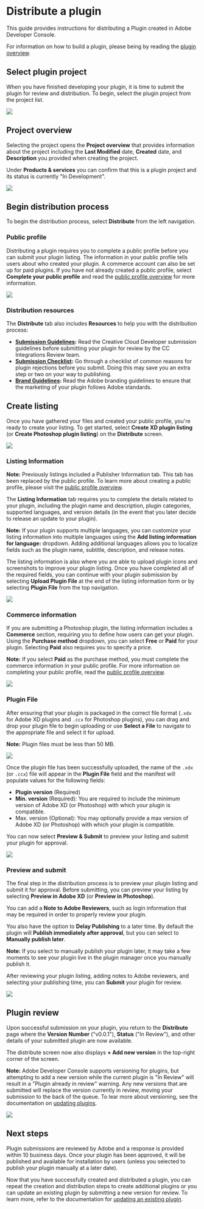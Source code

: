 # Distribute a plugin

This guide provides instructions for distributing a Plugin created in Adobe Developer Console.

For information on how to build a plugin, please being by reading the [plugin overview](index.md).

## Select plugin project

When you have finished developing your plugin, it is time to submit the plugin for review and distribution. To begin, select the plugin project from the project list.

![](../../images/project-personal-listing.png)

## Project overview

Selecting the project opens the **Project overview** that provides information about the project including the **Last Modified** date, **Created** date, and **Description** you provided when creating the project.

Under **Products & services** you can confirm that this is a plugin project and its status is currently "In Development".

![](../../images/plugin-project-overview.png)

## Begin distribution process

To begin the distribution process, select **Distribute** from the left navigation.

### Public profile

Distributing a plugin requires you to complete a public profile before you can submit your plugin listing. The information in your public profile tells users about who created your plugin. A commerce account can also be set up for paid plugins. If you have not already created a public profile, select **Complete your public profile** and read the [public profile overview](public-profile.md) for more information.

![](../../images/plugin-distribute.png)

### Distribution resources

The **Distribute** tab also includes **Resources** to help you with the distribution process:

* **[Submission Guidelines](https://adobexdplatform.com/plugin-docs/distribution/how-to-submit-to-plugin-manager.html):** Read the Creative Cloud Developer submission guidelines before submitting your plugin for review by the CC Integrations Review team.
* **[Submission Checklist](https://adobexdplatform.com/plugin-docs/distribution/submission-checklist.html):** Go through a checklist of common reasons for plugin rejections before you submit. Doing this may save you an extra step or two on your way to publishing.
* **[Brand Guidelines](https://partners.adobe.com/content/dam/tep_assets/public/public_1/documents/Adobe-Creative-Cloud-Developer-Brand-Guide.pdf):** Read the Adobe branding guidelines to ensure that the marketing of your plugin follows Adobe standards.

## Create listing

Once you have gathered your files and created your public profile, you're ready to create your listing. To get started, select **Create XD plugin listing** (or **Create Photoshop plugin listing**) on the **Distribute** screen.

![](../../images/plugin-create-listing.png)

### Listing Information

**Note:** Previously listings included a Publisher Information tab. This tab has been replaced by the public profile. To learn more about creating a public profile, please visit the [public profile overview](../public-profile.md).

The **Listing Information** tab requires you to complete the details related to your plugin, including the plugin name and description, plugin categories, supported languages, and version details (in the event that you later decide to release an update to your plugin).

**Note:** If your plugin supports multiple languages, you can customize your listing information into multiple languages using the **Add listing information for language:** dropdown. Adding additional languages allows you to localize fields such as the plugin name, subtitle, description, and release notes.

The listing information is also where you are able to upload plugin icons and screenshots to improve your plugin listing. Once you have completed all of the required fields, you can continue with your plugin submission by selecting **Upload Plugin File** at the end of the listing information form or by selecting **Plugin File** from the top navigation.

![](../../images/plugin-listing-information.png)

### Commerce information

If you are submitting a Photoshop plugin, the listing information includes a **Commerce** section, requiring you to define how users can get your plugin. Using the **Purchase method** dropdown, you can select **Free** or **Paid** for your plugin. Selecting **Paid** also requires you to specify a price.

**Note:** If you select **Paid** as the purchase method, you must complete the commerce information in your public profile. For more information on completing your public profile, read the [public profile overview](../public-profile.md).

![](../../images/plugin-photoshop-purchase-method.png)

### Plugin File

After ensuring that your plugin is packaged in the correct file format (`.xdx` for Adobe XD plugins and `.ccx` for Photoshop plugins), you can drag and drop your plugin file to begin uploading or use **Select a File** to navigate to the appropriate file and select it for upload.

**Note:** Plugin files must be less than 50 MB.

![](../../images/plugin-distribute-file.png)

Once the plugin file has been successfully uploaded, the name of the `.xdx` (or `.ccx`) file will appear in the **Plugin File** field and the manifest will populate values for the following fields:

* **Plugin version** (Required)
* **Min. version** (Required): You are required to include the minimum version of Adobe XD (or Photoshop) with which your plugin is compatible.
* Max. version (Optional): You may optionally provide a max version of Adobe XD (or Photoshop) with which your plugin is compatible.

You can now select **Preview & Submit** to preview your listing and submit your plugin for approval.

![](../../images/plugin-distribute-complete.png)

### Preview and submit

The final step in the distribution process is to preview your plugin listing and submit it for approval. Before submitting, you can preview your listing by selecting **Preview in Adobe XD** (or **Preview in Photoshop**).

You can add a **Note to Adobe Reviewers**, such as login information that may be required in order to properly review your plugin.

You also have the option to **Delay Publishing** to a later time. By default the plugin will **Publish immediately after approval**, but you can select to **Manually publish later**.

**Note:** If you select to manually publish your plugin later, it may take a few moments to see your plugin live in the plugin manager once you manually publish it.

After reviewing your plugin listing, adding notes to Adobe reviewers, and selecting your publishing time, you can **Submit** your plugin for review.

![](../../images/plugin-preview-submit.png)

## Plugin review

Upon successful submission on your plugin, you return to the **Distribute** page where the **Version Number** ("v0.0.1"), **Status** ("In Review"), and other details of your submitted plugin are now available. 

The distribute screen now also displays **+ Add new version** in the top-right corner of the screen. 

**Note:** Adobe Developer Console supports versioning for plugins, but attempting to add a new version while the current plugin is "In Review" will result in a "Plugin already in review" warning. Any new versions that are submitted will replace the version currently in review, moving your submission to the back of the queue. To lear more about versioning, see the documentation on [updating plugins](plugin-update.md).

![](../../images/plugin-distribute-success.png)

## Next steps

Plugin submissions are reviewed by Adobe and a response is provided within 10 business days. Once your plugin has been approved, it will be published and available for installation by users (unless you selected to publish your plugin manually at a later date). 

Now that you have successfully created and distributed a plugin, you can repeat the creation and distribution steps to create additional plugins or you can update an existing plugin by submitting a new version for review. To learn more, refer to the documentation for [updating an existing plugin](plugin-update.md).
